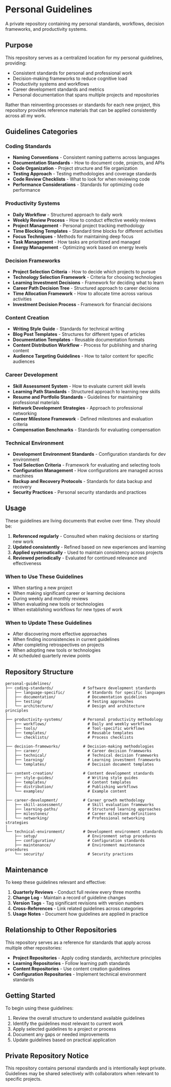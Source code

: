 # Personal Guidelines

A private repository containing my personal standards, workflows, decision frameworks, and productivity systems.

## Purpose

This repository serves as a centralized location for my personal guidelines, providing:

- Consistent standards for personal and professional work
- Decision-making frameworks to reduce cognitive load
- Productivity systems and workflows
- Career development standards and metrics
- Personal documentation that spans multiple projects and repositories

Rather than reinventing processes or standards for each new project, this repository provides reference materials that can be applied consistently across all my work.

## Guidelines Categories

### Coding Standards

- **Naming Conventions** - Consistent naming patterns across languages
- **Documentation Standards** - How to document code, projects, and APIs
- **Code Organization** - Project structure and file organization
- **Testing Approach** - Testing methodologies and coverage standards
- **Code Review Checklists** - What to look for when reviewing code
- **Performance Considerations** - Standards for optimizing code performance

### Productivity Systems

- **Daily Workflow** - Structured approach to daily work
- **Weekly Review Process** - How to conduct effective weekly reviews
- **Project Management** - Personal project tracking methodology
- **Time Blocking Templates** - Standard time blocks for different activities
- **Focus Techniques** - Methods for maintaining deep focus
- **Task Management** - How tasks are prioritized and managed
- **Energy Management** - Optimizing work based on energy levels

### Decision Frameworks

- **Project Selection Criteria** - How to decide which projects to pursue
- **Technology Selection Framework** - Criteria for choosing technologies
- **Learning Investment Decisions** - Framework for deciding what to learn
- **Career Path Decision Tree** - Structured approach to career decisions
- **Time Allocation Framework** - How to allocate time across various activities
- **Investment Decision Process** - Framework for financial decisions

### Content Creation

- **Writing Style Guide** - Standards for technical writing
- **Blog Post Templates** - Structures for different types of articles
- **Documentation Templates** - Reusable documentation formats
- **Content Distribution Workflow** - Process for publishing and sharing content
- **Audience Targeting Guidelines** - How to tailor content for specific audiences

### Career Development

- **Skill Assessment System** - How to evaluate current skill levels
- **Learning Path Standards** - Structured approach to learning new skills
- **Resume and Portfolio Standards** - Guidelines for maintaining professional materials
- **Network Development Strategies** - Approach to professional networking
- **Career Milestone Framework** - Defined milestones and evaluation criteria
- **Compensation Benchmarks** - Standards for evaluating compensation

### Technical Environment

- **Development Environment Standards** - Configuration standards for dev environment
- **Tool Selection Criteria** - Framework for evaluating and selecting tools
- **Configuration Management** - How configurations are managed across machines
- **Backup and Recovery Protocols** - Standards for data backup and recovery
- **Security Practices** - Personal security standards and practices

## Usage

These guidelines are living documents that evolve over time. They should be:

1. **Referenced regularly** - Consulted when making decisions or starting new work
2. **Updated consistently** - Refined based on new experiences and learning
3. **Applied systematically** - Used to maintain consistency across projects
4. **Reviewed periodically** - Evaluated for continued relevance and effectiveness

### When to Use These Guidelines

- When starting a new project
- When making significant career or learning decisions
- During weekly and monthly reviews
- When evaluating new tools or technologies
- When establishing workflows for new types of work

### When to Update These Guidelines

- After discovering more effective approaches
- When finding inconsistencies in current guidelines
- After completing retrospectives on projects
- When adopting new tools or technologies
- At scheduled quarterly review points

## Repository Structure

```
personal-guidelines/
├── coding-standards/             # Software development standards
│   ├── language-specific/          # Standards for specific languages
│   ├── documentation/              # Documentation guidelines
│   ├── testing/                    # Testing approaches
│   └── architecture/               # Design and architecture principles
│
├── productivity-systems/         # Personal productivity methodology
│   ├── workflows/                  # Daily and weekly workflows
│   ├── tools/                      # Tool-specific workflows
│   ├── templates/                  # Reusable templates
│   └── checklists/                 # Process checklists
│
├── decision-frameworks/          # Decision-making methodologies
│   ├── career/                     # Career decision frameworks
│   ├── technical/                  # Technical decision frameworks
│   ├── learning/                   # Learning investment frameworks
│   └── templates/                  # Decision document templates
│
├── content-creation/             # Content development standards
│   ├── style-guides/               # Writing style guides
│   ├── templates/                  # Content templates
│   ├── distribution/               # Publishing workflows
│   └── examples/                   # Example content
│
├── career-development/           # Career growth methodology
│   ├── skill-assessment/           # Skill evaluation frameworks
│   ├── learning-paths/             # Structured learning approaches
│   ├── milestones/                 # Career milestone definitions
│   └── networking/                 # Professional networking strategies
│
└── technical-environment/        # Development environment standards
    ├── setup/                      # Environment setup procedures
    ├── configuration/              # Configuration standards
    ├── maintenance/                # Environment maintenance procedures
    └── security/                   # Security practices
```

## Maintenance

To keep these guidelines relevant and effective:

1. **Quarterly Reviews** - Conduct full review every three months
2. **Change Log** - Maintain a record of guideline changes
3. **Version Tags** - Tag significant revisions with version numbers
4. **Cross-References** - Link related guidelines across categories
5. **Usage Notes** - Document how guidelines are applied in practice

## Relationship to Other Repositories

This repository serves as a reference for standards that apply across multiple other repositories:

- **Project Repositories** - Apply coding standards, architecture principles
- **Learning Repositories** - Follow learning path standards
- **Content Repositories** - Use content creation guidelines
- **Configuration Repositories** - Implement technical environment standards

## Getting Started

To begin using these guidelines:

1. Review the overall structure to understand available guidelines
2. Identify the guidelines most relevant to current work
3. Apply selected guidelines to a project or process
4. Document any gaps or needed improvements
5. Update guidelines based on practical application

## Private Repository Notice

This repository contains personal standards and is intentionally kept private. Guidelines may be shared selectively with collaborators when relevant to specific projects.
